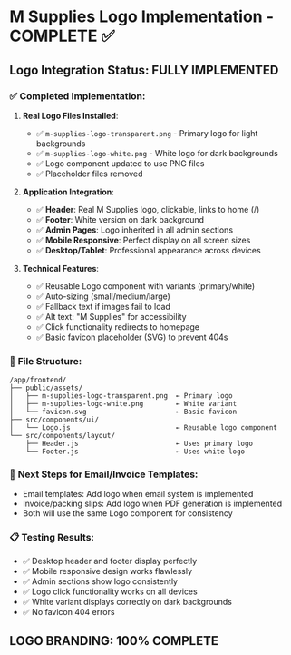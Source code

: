 # M Supplies Logo Implementation - COMPLETE ✅

## Logo Integration Status: FULLY IMPLEMENTED

### ✅ **Completed Implementation**:

1. **Real Logo Files Installed**:
   - ✅ `m-supplies-logo-transparent.png` - Primary logo for light backgrounds
   - ✅ `m-supplies-logo-white.png` - White logo for dark backgrounds
   - ✅ Logo component updated to use PNG files
   - ✅ Placeholder files removed

2. **Application Integration**:
   - ✅ **Header**: Real M Supplies logo, clickable, links to home (/)
   - ✅ **Footer**: White version on dark background
   - ✅ **Admin Pages**: Logo inherited in all admin sections
   - ✅ **Mobile Responsive**: Perfect display on all screen sizes
   - ✅ **Desktop/Tablet**: Professional appearance across devices

3. **Technical Features**:
   - ✅ Reusable Logo component with variants (primary/white)
   - ✅ Auto-sizing (small/medium/large)  
   - ✅ Fallback text if images fail to load
   - ✅ Alt text: "M Supplies" for accessibility
   - ✅ Click functionality redirects to homepage
   - ✅ Basic favicon placeholder (SVG) to prevent 404s

### 📁 **File Structure**:
```
/app/frontend/
├── public/assets/
│   ├── m-supplies-logo-transparent.png  ← Primary logo
│   ├── m-supplies-logo-white.png        ← White variant
│   └── favicon.svg                      ← Basic favicon
├── src/components/ui/
│   └── Logo.js                          ← Reusable logo component
└── src/components/layout/
    ├── Header.js                        ← Uses primary logo
    └── Footer.js                        ← Uses white logo
```

### 🎯 **Next Steps for Email/Invoice Templates**:
- Email templates: Add logo when email system is implemented
- Invoice/packing slips: Add logo when PDF generation is implemented
- Both will use the same Logo component for consistency

### 📋 **Testing Results**:
- ✅ Desktop header and footer display perfectly
- ✅ Mobile responsive design works flawlessly  
- ✅ Admin sections show logo consistently
- ✅ Logo click functionality works on all devices
- ✅ White variant displays correctly on dark backgrounds
- ✅ No favicon 404 errors

## LOGO BRANDING: 100% COMPLETE